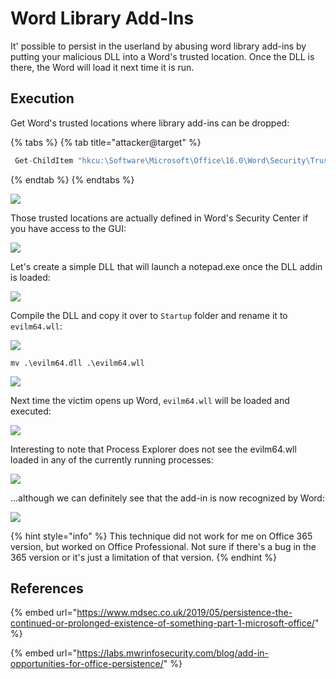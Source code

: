 # Word Library Add-Ins

It' possible to persist in the userland by abusing word library add-ins by putting your malicious DLL into a Word's trusted location. Once the DLL is there, the Word will load it next time it is run.

## Execution

Get Word's trusted locations where library add-ins can be dropped:

{% tabs %}
{% tab title="attacker@target" %}
```csharp
 Get-ChildItem "hkcu:\Software\Microsoft\Office\16.0\Word\Security\Trusted Locations"
```
{% endtab %}
{% endtabs %}

![](<../../.gitbook/assets/Annotation 2019-06-22 121402.png>)

Those trusted locations are actually defined in Word's Security Center if you have access to the GUI:

![](<../../.gitbook/assets/Annotation 2019-06-22 121426.png>)

Let's create a simple DLL that will launch a notepad.exe once the DLL addin is loaded:

![](<../../.gitbook/assets/Annotation 2019-06-22 143558.png>)

Compile the DLL and copy it over to `Startup` folder and rename it to `evilm64.wll`:

![](<../../.gitbook/assets/Annotation 2019-06-22 121537.png>)

```
mv .\evilm64.dll .\evilm64.wll
```

![](<../../.gitbook/assets/Annotation 2019-06-22 144024.png>)

Next time the victim opens up Word, `evilm64.wll` will be loaded and executed:

![](<../../.gitbook/assets/Annotation 2019-06-22 143432.png>)

Interesting to note that Process Explorer does not see the evilm64.wll loaded in any of the currently running processes:

![](<../../.gitbook/assets/Annotation 2019-06-22 144128.png>)

...although we can definitely see that the add-in is now recognized by Word:

![](<../../.gitbook/assets/Annotation 2019-06-22 144219.png>)

{% hint style="info" %}
This technique did not work for me on Office 365 version, but worked on Office Professional. Not sure if there's a bug in the 365 version or it's just a limitation of that version.
{% endhint %}

## References

{% embed url="https://www.mdsec.co.uk/2019/05/persistence-the-continued-or-prolonged-existence-of-something-part-1-microsoft-office/" %}

{% embed url="https://labs.mwrinfosecurity.com/blog/add-in-opportunities-for-office-persistence/" %}
